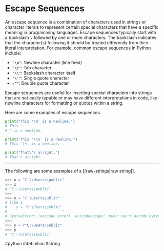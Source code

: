 # Escape Sequences

An escape sequence is a combination of characters used in strings or character literals to represent certain special characters that have a specific meaning in programming languages. Escape sequences typically start with a backslash `\` followed by one or more characters. The backslash indicates that the character(s) following it should be treated differently from their literal interpretation. For example, common escape sequences in Python include:

- `"\n"`: Newline character (line feed)
- `"\t"`: Tab character
- `"\\"`: Backslash character itself
- `"\'"`: Single quote character
- `\""`: Double quote character

Escape sequences are useful for inserting special characters into strings that are not easily typable or may have different interpretations in code, like newline characters for formatting or quotes within a string.

Here are some examples of escape sequences.

```python
print("This '\n' is a newline.")
# This '
# ' is a newline.

print("This '\\n' is a newline.")
# This '\n' is a newline.

print('That\'s alright.')
# That's alright.
```

---

The following are some examples of a [[raw-strings|raw string]].

```python
>>> x = "C:\\Users\\public"
>>> x
# 'C:\\Users\\public'
>>>
>>> y = "C:\Users\public"
# line 1
#    y = "C:\Users\public"
#                         ^
# SyntaxError: (unicode error) 'unicodeescape' codec can't decode bytes in position 2-3: truncated \UXXXXXXXX escape
>>>
>>> y = r"C:\Users\public"
>>> y
# 'C:\\Users\\public'
```



#python #definition #string 
